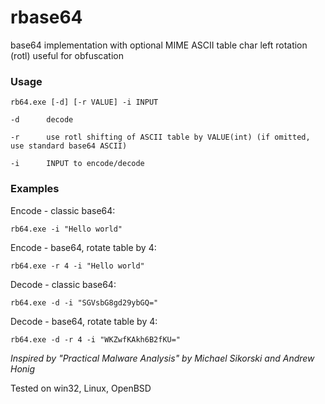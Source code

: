 # rbase64
base64 implementation with optional MIME ASCII table char left rotation (rotl) useful for obfuscation

### Usage
```
rb64.exe [-d] [-r VALUE] -i INPUT

-d      decode

-r      use rotl shifting of ASCII table by VALUE(int) (if omitted, use standard base64 ASCII)

-i      INPUT to encode/decode
```
### Examples

Encode - classic base64:
```
rb64.exe -i "Hello world"
```

Encode - base64, rotate table by 4:
```
rb64.exe -r 4 -i "Hello world"
```

Decode - classic base64:
```
rb64.exe -d -i "SGVsbG8gd29ybGQ="
```

Decode - base64, rotate table by 4:
```
rb64.exe -d -r 4 -i "WKZwfKAkh6B2fKU="
```

*Inspired by "Practical Malware Analysis" by Michael Sikorski and Andrew Honig*

Tested on win32, Linux, OpenBSD
